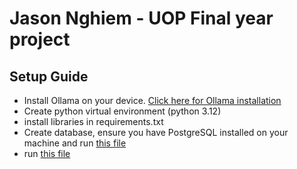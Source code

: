 # Jason Nghiem - UOP Final year project

## Setup Guide

- Install Ollama on your device. [Click here for Ollama installation](https://ollama.com/)
- Create python virtual environment (python 3.12)
- install libraries in requirements.txt
- Create database, ensure you have PostgreSQL installed on your machine and run [this file](public/flask_app/routes/init_db.py)
- run [this file](public/run.py)
